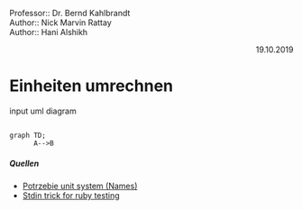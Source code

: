 Professor:: Dr. Bernd Kahlbrandt  
Author:: Nick Marvin Rattay  
Author:: Hani Alshikh  
<div style="text-align: right">19.10.2019</div>

# Einheiten umrechnen


input uml diagram

```mermaid

graph TD;
      A-->B

```



##### Quellen
- [Potrzebie unit system (Names)](https://tex.stackexchange.com/questions/369070/can-one-use-the-potrzebie-unit-system-in-latex)
- [Stdin trick for ruby testing](https://stackoverflow.com/questions/16948645/how-do-i-test-a-function-with-gets-chomp-in-it)